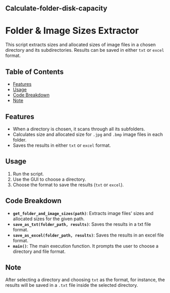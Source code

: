 ## Calculate-folder-disk-capacity

# Folder & Image Sizes Extractor

This script extracts sizes and allocated sizes of image files in a chosen directory and its subdirectories. Results can be saved in either `txt` or `excel` format.

## Table of Contents

- [Features](#features)
- [Usage](#usage)
- [Code Breakdown](#code-breakdown)
- [Note](#note)

## Features

* When a directory is chosen, it scans through all its subfolders.
* Calculates size and allocated size for `.jpg` and `.bmp` image files in each folder.
* Saves the results in either `txt` or `excel` format.

## Usage

1. Run the script.
2. Use the GUI to choose a directory.
3. Choose the format to save the results (`txt` or `excel`).

## Code Breakdown

* **`get_folder_and_image_sizes(path)`**: Extracts image files' sizes and allocated sizes for the given path.
* **`save_as_txt(folder_path, results)`**: Saves the results in a txt file format.
* **`save_as_excel(folder_path, results)`**: Saves the results in an excel file format.
* **`main()`**: The main execution function. It prompts the user to choose a directory and file format.

## Note

After selecting a directory and choosing `txt` as the format, for instance, the results will be saved in a `.txt` file inside the selected directory.
